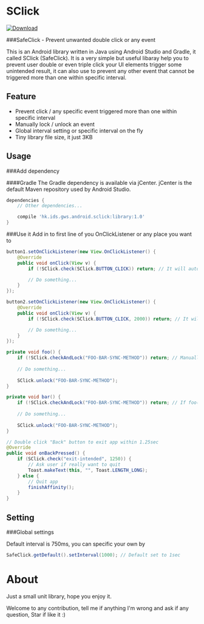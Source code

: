 # SClick

[ ![Download](https://api.bintray.com/packages/rtfrex/maven/sclick/images/download.svg) ](https://bintray.com/rtfrex/maven/sclick/_latestVersion)

###SafeClick - Prevent unwanted double click or any event

This is an Android library written in Java using Android Studio and Gradle, it called SClick (SafeClick).
It is a very simple but useful libaray help you to prevent user double or even triple click your UI elements trigger some unintended result, it can also use to prevent any other event that cannot be triggered more than one within specific interval.


## Feature
- Prevent click / any specific event triggered more than one within specific interval
- Manually lock / unlock an event
- Global interval setting or specific interval on the fly
- Tiny library file size, it just 3KB


## Usage
###Add dependency

####Gradle
The Gradle dependency is available via jCenter. jCenter is the default Maven repository used by Android Studio.

```gradle
dependencies {
    // Other dependencies...

    compile 'hk.ids.gws.android.sclick:library:1.0'    
}
```

###Use it
Add in to first line of you OnClickListener or any place you want to

```java
button1.setOnClickListener(new View.OnClickListener() {
    @Override
    public void onClick(View v) {
        if (!SClick.check(SClick.BUTTON_CLICK)) return; // It will auto unlock after default interval

        // Do something...
    }
});

button2.setOnClickListener(new View.OnClickListener() {
    @Override
    public void onClick(View v) {
        if (!SClick.check(SClick.BUTTON_CLICK, 2000)) return; // It will auto unlock after 2sec

        // Do something...
    }
});
```

```java
private void foo() {
    if (!SClick.checkAndLock("FOO-BAR-SYNC-METHOD")) return; // Manually lock with given tag
    
    // Do something...
    
    SClick.unlock("FOO-BAR-SYNC-METHOD");
}

private void bar() {
    if (!SClick.checkAndLock("FOO-BAR-SYNC-METHOD")) return; // If foo() running, this will return false
    
    // Do something...
    
    SClick.unlock("FOO-BAR-SYNC-METHOD");
}
```

```java
// Double click "Back" button to exit app within 1.25sec
@Override
public void onBackPressed() {
    if (SClick.check("exit-intended", 1250)) {
        // Ask user if really want to quit
        Toast.makeText(this, "", Toast.LENGTH_LONG);
    } else {
        // Quit app
        finishAffinity();
    }
}
```

## Setting
###Global settings

Default interval is 750ms, you can specific your own by

```java
SafeClick.getDefault().setInterval(1000); // Default set to 1sec
```


# About
Just a small unit library, hope you enjoy it.

Welcome to any contribution, tell me if anything I'm wrong and ask if any question, Star if like it :)
